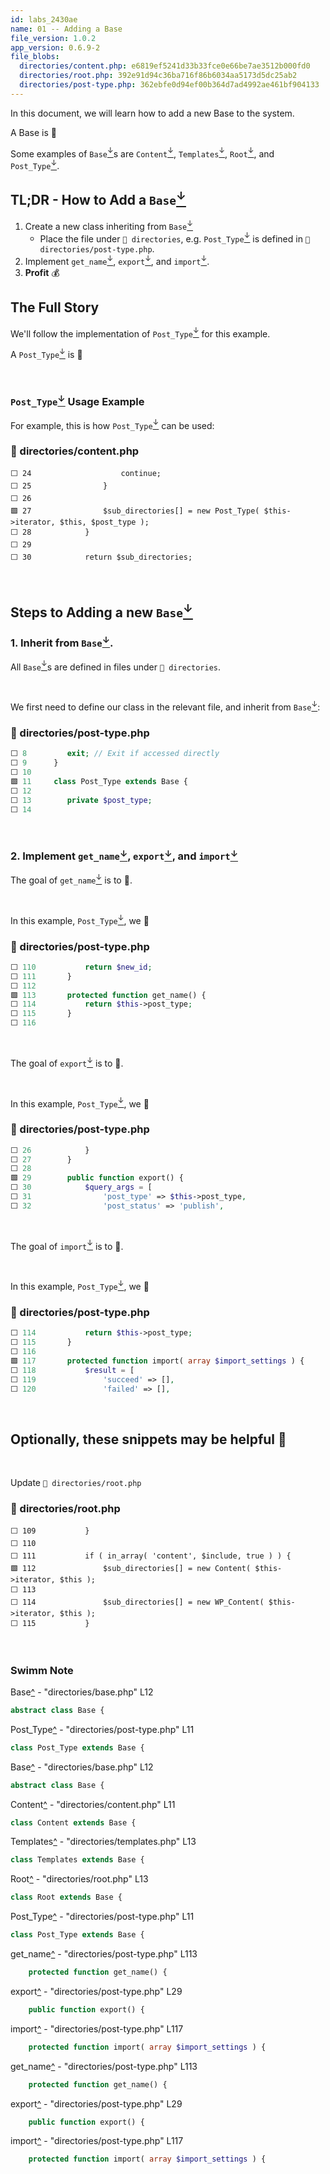 ```yaml
---
id: labs_2430ae
name: 01 -- Adding a Base
file_version: 1.0.2
app_version: 0.6.9-2
file_blobs:
  directories/content.php: e6819ef5241d33b33fce0e66be7ae3512b000fd0
  directories/root.php: 392e91d94c36ba716f86b6034aa5173d5dc25ab2
  directories/post-type.php: 362ebfe0d94ef00b364d7ad4992ae461bf904133
---
```


In this document, we will learn how to add a new Base to the system.

A Base is 🙋‍



Some examples of `Base`[<sup id="f13636">↓</sup>](#f-f13636)s are `Content`[<sup id="774894">↓</sup>](#f-774894), `Templates`[<sup id="4d455d">↓</sup>](#f-4d455d), `Root`[<sup id="7de406">↓</sup>](#f-7de406), and `Post_Type`[<sup id="c6d868">↓</sup>](#f-c6d868).

## TL;DR - How to Add a `Base`[<sup id="f3f5f3">↓</sup>](#f-f3f5f3)

1. Create a new class inheriting from `Base`[<sup id="f3f5f3">↓</sup>](#f-f3f5f3)&nbsp;
   - Place the file under `📄 directories`,
     e.g. `Post_Type`[<sup id="8608d1">↓</sup>](#f-8608d1) is defined in `📄 directories/post-type.php`.
2. Implement `get_name`[<sup id="13b62f">↓</sup>](#f-13b62f), `export`[<sup id="e5ab0a">↓</sup>](#f-e5ab0a), and `import`[<sup id="5d21ae">↓</sup>](#f-5d21ae).
4. **Profit** 💰

## The Full Story
We'll follow the implementation of `Post_Type`[<sup id="8608d1">↓</sup>](#f-8608d1) for this example.

A `Post_Type`[<sup id="8608d1">↓</sup>](#f-8608d1) is 🙋

<br/>

### `Post_Type`[<sup id="8608d1">↓</sup>](#f-8608d1) Usage Example
For example, this is how `Post_Type`[<sup id="8608d1">↓</sup>](#f-8608d1) can be used:
<!-- NOTE-swimm-snippet: the lines below links your snippet to Swimm -->
### 📄 directories/content.php
```
⬜ 24     				continue;
⬜ 25     			}
⬜ 26     
🟩 27     			$sub_directories[] = new Post_Type( $this->iterator, $this, $post_type );
⬜ 28     		}
⬜ 29     
⬜ 30     		return $sub_directories;
```

<br/>


## Steps to Adding a new `Base`[<sup id="f3f5f3">↓</sup>](#f-f3f5f3)
### 1\. Inherit from `Base`[<sup id="f3f5f3">↓</sup>](#f-f3f5f3).
All `Base`[<sup id="f3f5f3">↓</sup>](#f-f3f5f3)s are defined in files under `📄 directories`.

<br/>

We first need to define our class in the relevant file, and inherit from `Base`[<sup id="f3f5f3">↓</sup>](#f-f3f5f3):
<!-- NOTE-swimm-snippet: the lines below links your snippet to Swimm -->
### 📄 directories/post-type.php
```php
⬜ 8      	exit; // Exit if accessed directly
⬜ 9      }
⬜ 10     
🟩 11     class Post_Type extends Base {
⬜ 12     
⬜ 13     	private $post_type;
⬜ 14     
```

<br/>





### 2\. Implement `get_name`[<sup id="13b62f">↓</sup>](#f-13b62f), `export`[<sup id="e5ab0a">↓</sup>](#f-e5ab0a), and `import`[<sup id="5d21ae">↓</sup>](#f-5d21ae)
The goal of `get_name`[<sup id="00c2de">↓</sup>](#f-00c2de) is to 🙋.

<br/>

In this example, `Post_Type`[<sup id="8608d1">↓</sup>](#f-8608d1), we 🙋
<!-- NOTE-swimm-snippet: the lines below links your snippet to Swimm -->
### 📄 directories/post-type.php
```php
⬜ 110    		return $new_id;
⬜ 111    	}
⬜ 112    
🟩 113    	protected function get_name() {
⬜ 114    		return $this->post_type;
⬜ 115    	}
⬜ 116    
```

<br/>

The goal of `export`[<sup id="86cf92">↓</sup>](#f-86cf92) is to 🙋.

<br/>

In this example, `Post_Type`[<sup id="8608d1">↓</sup>](#f-8608d1), we 🙋
<!-- NOTE-swimm-snippet: the lines below links your snippet to Swimm -->
### 📄 directories/post-type.php
```php
⬜ 26     		}
⬜ 27     	}
⬜ 28     
🟩 29     	public function export() {
⬜ 30     		$query_args = [
⬜ 31     			'post_type' => $this->post_type,
⬜ 32     			'post_status' => 'publish',
```

<br/>

The goal of `import`[<sup id="eb30a1">↓</sup>](#f-eb30a1) is to 🙋.

<br/>

In this example, `Post_Type`[<sup id="8608d1">↓</sup>](#f-8608d1), we 🙋
<!-- NOTE-swimm-snippet: the lines below links your snippet to Swimm -->
### 📄 directories/post-type.php
```php
⬜ 114    		return $this->post_type;
⬜ 115    	}
⬜ 116    
🟩 117    	protected function import( array $import_settings ) {
⬜ 118    		$result = [
⬜ 119    			'succeed' => [],
⬜ 120    			'failed' => [],
```

<br/>



## Optionally, these snippets may be helpful 🙋


<br/>

Update `📄 directories/root.php`
<!-- NOTE-swimm-snippet: the lines below links your snippet to Swimm -->
### 📄 directories/root.php
```
⬜ 109    		}
⬜ 110    
⬜ 111    		if ( in_array( 'content', $include, true ) ) {
🟩 112    			$sub_directories[] = new Content( $this->iterator, $this );
⬜ 113    
⬜ 114    			$sub_directories[] = new WP_Content( $this->iterator, $this );
⬜ 115    		}
```

<br/>


<!-- THIS IS AN AUTOGENERATED SECTION. DO NOT EDIT THIS SECTION DIRECTLY -->

### Swimm Note

<span id="f-f3f5f3">Base</span>[^](#f3f5f3) - "directories/base.php" L12
```php
abstract class Base {
```

<span id="f-8608d1">Post_Type</span>[^](#8608d1) - "directories/post-type.php" L11
```php
class Post_Type extends Base {
```

<span id="f-f13636">Base</span>[^](#f13636) - "directories/base.php" L12
```php
abstract class Base {
```

<span id="f-774894">Content</span>[^](#774894) - "directories/content.php" L11
```php
class Content extends Base {
```

<span id="f-4d455d">Templates</span>[^](#4d455d) - "directories/templates.php" L13
```php
class Templates extends Base {
```

<span id="f-7de406">Root</span>[^](#7de406) - "directories/root.php" L13
```php
class Root extends Base {
```

<span id="f-c6d868">Post_Type</span>[^](#c6d868) - "directories/post-type.php" L11
```php
class Post_Type extends Base {
```

<span id="f-13b62f">get_name</span>[^](#13b62f) - "directories/post-type.php" L113
```php
	protected function get_name() {
```

<span id="f-e5ab0a">export</span>[^](#e5ab0a) - "directories/post-type.php" L29
```php
	public function export() {
```

<span id="f-5d21ae">import</span>[^](#5d21ae) - "directories/post-type.php" L117
```php
	protected function import( array $import_settings ) {
```

<span id="f-00c2de">get_name</span>[^](#00c2de) - "directories/post-type.php" L113
```php
	protected function get_name() {
```

<span id="f-86cf92">export</span>[^](#86cf92) - "directories/post-type.php" L29
```php
	public function export() {
```

<span id="f-eb30a1">import</span>[^](#eb30a1) - "directories/post-type.php" L117
```php
	protected function import( array $import_settings ) {
```
